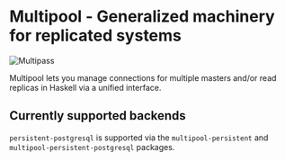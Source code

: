 # Multipool - Generalized machinery for replicated systems
![Multipass](https://i.gifer.com/39uY.gif)

Multipool lets you manage connections for multiple masters and/or read
replicas in Haskell via a unified interface.

## Currently supported backends

`persistent-postgresql` is supported via the `multipool-persistent` and
`multipool-persistent-postgresql` packages.

